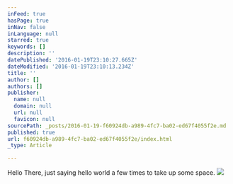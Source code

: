 ```yaml
---
inFeed: true
hasPage: true
inNav: false
inLanguage: null
starred: true
keywords: []
description: ''
datePublished: '2016-01-19T23:10:27.665Z'
dateModified: '2016-01-19T23:10:13.234Z'
title: ''
author: []
authors: []
publisher:
  name: null
  domain: null
  url: null
  favicon: null
sourcePath: _posts/2016-01-19-f60924db-a989-4fc7-ba02-ed67f4055f2e.md
published: true
url: f60924db-a989-4fc7-ba02-ed67f4055f2e/index.html
_type: Article

---
```

Hello There, just saying hello world a few times to take up some space.
![](https://the-grid-user-content.s3-us-west-2.amazonaws.com/d1a82c98-2c8a-484b-b2d7-9ba7900d493d.jpg)